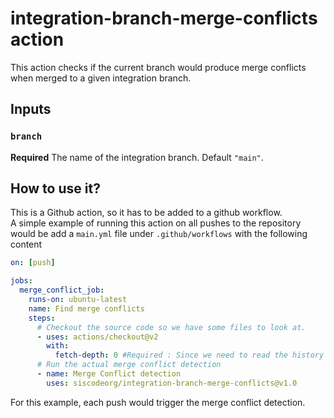 # integration-branch-merge-conflicts action

This action checks if the current branch would produce merge conflicts when merged to a given integration branch.

## Inputs

### `branch`

**Required** The name of the integration branch. Default `"main"`.

## How to use it?
This is a Github action, so it has to be added to a github workflow.  
A simple example of running this action on all pushes to the repository would be
add a `main.yml` file under `.github/workflows` with the following content
```yaml
on: [push]

jobs:
  merge_conflict_job:
    runs-on: ubuntu-latest
    name: Find merge conflicts
    steps:
      # Checkout the source code so we have some files to look at.
      - uses: actions/checkout@v2
        with:
          fetch-depth: 0 #Required : Since we need to read the history
      # Run the actual merge conflict detection
      - name: Merge Conflict detection
        uses: siscodeorg/integration-branch-merge-conflicts@v1.0
```
For this example, each push would trigger the merge conflict detection.